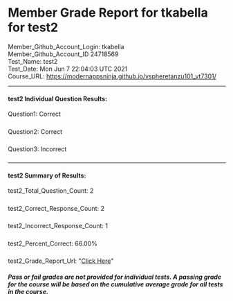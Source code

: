 # Member Grade Report for tkabella for test2  
   
Member_Github_Account_Login: tkabella  
Member_Github_Account_ID 24718569  
Test_Name: test2  
Test_Date: Mon Jun  7 22:04:03 UTC 2021  
Course_URL: https://modernappsninja.github.io/vspheretanzu101_vt7301/  
   
---  
#### test2 Individual Question Results:  
Question1: Correct  
#####  
Question2: Correct  
#####  
Question3: Incorrect  
#####  
---  
#### test2 Summary of Results:  
test2_Total_Question_Count: 2  
#####  
test2_Correct_Response_Count: 2  
#####  
test2_Incorrect_Response_Count: 1  
#####  
test2_Percent_Correct: 66.00%  
#####  
test2_Grade_Report_Url: "[Click Here](https://github.com/modernappsninjas/tkabella/blob/main/static/userdata/courses/vspheretanzu101_vt7301/grade_report.pr815.test2.md)"
##### Pass or fail grades are not provided for individual tests. A passing grade for the course will be based on the cumulative average grade for all tests in the course.  
